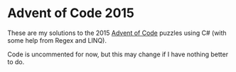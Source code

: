 # Advent of Code 2015

These are my solutions to the 2015 [Advent of Code](http://adventofcode.com) puzzles using C# (with some help from Regex and LINQ).

Code is uncommented for now, but this may change if I have nothing better to do.
